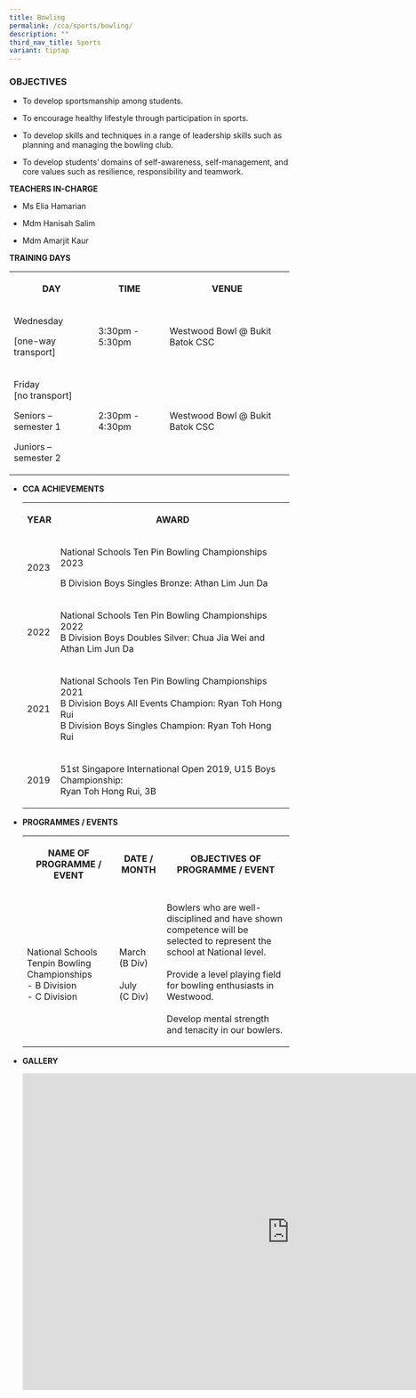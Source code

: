 ```yaml
---
title: Bowling
permalink: /cca/sports/bowling/
description: ""
third_nav_title: Sports
variant: tiptap
---
```

<h3>OBJECTIVES</h3>
<ul data-tight="true" class="tight">
<li>
<p>To develop sportsmanship among students.&nbsp;</p>
</li>
<li>
<p>To encourage healthy lifestyle through participation in sports.&nbsp;</p>
</li>
<li>
<p>To develop skills and techniques in a range of leadership skills such
as planning and managing the bowling club.&nbsp;</p>
</li>
<li>
<p>To develop students’ domains of self-awareness, self-management, and core
values such as resilience, responsibility and teamwork.</p>
</li>
</ul>
<p><strong>TEACHERS IN-CHARGE</strong>
</p>
<ul data-tight="true" class="tight">
<li>
<p>Ms Elia Hamarian</p>
</li>
<li>
<p>Mdm Hanisah Salim</p>
</li>
<li>
<p>Mdm Amarjit Kaur</p>
</li>
</ul>
<p></p>
<p><strong>TRAINING DAYS</strong>
</p>
<table style="minWidth: 75px">
<colgroup>
<col>
<col>
<col>
</colgroup>
<tbody>
<tr>
<th rowspan="1" colspan="1">
<p><strong>DAY</strong>
</p>
</th>
<th rowspan="1" colspan="1">
<p><strong>TIME</strong>
</p>
</th>
<th rowspan="1" colspan="1">
<p><strong>VENUE</strong>
</p>
</th>
</tr>
<tr>
<td rowspan="1" colspan="1">
<p>Wednesday</p>
<p>[one-way transport]</p>
</td>
<td rowspan="1" colspan="1">
<p>3:30pm - 5:30pm</p>
</td>
<td rowspan="1" colspan="1">
<p>Westwood Bowl @ Bukit Batok CSC</p>
</td>
</tr>
<tr>
<td rowspan="1" colspan="1">
<p>Friday
<br>[no transport]</p>
<p>Seniors – semester 1</p>
<p>Juniors – semester 2</p>
</td>
<td rowspan="1" colspan="1">
<p>2:30pm - 4:30pm</p>
</td>
<td rowspan="1" colspan="1">
<p>Westwood Bowl @ Bukit Batok CSC</p>
</td>
</tr>
</tbody>
</table>
<ul>
<li>
<p><strong>CCA ACHIEVEMENTS</strong>
</p>
<p></p>
<table style="minWidth: 50px">
<colgroup>
<col>
<col>
</colgroup>
<tbody>
<tr>
<th rowspan="1" colspan="1">
<p>YEAR</p>
</th>
<th rowspan="1" colspan="1">
<p>AWARD</p>
</th>
</tr>
<tr>
<td rowspan="1" colspan="1">
<p>2023</p>
</td>
<td rowspan="1" colspan="1">
<p>National Schools Ten Pin Bowling Championships 2023</p>
<p>B Division Boys Singles Bronze: Athan Lim Jun Da</p>
</td>
</tr>
<tr>
<td rowspan="1" colspan="1">
<p>2022</p>
</td>
<td rowspan="1" colspan="1">
<p>National Schools Ten Pin Bowling Championships 2022
<br>B Division Boys Doubles Silver: Chua Jia Wei and
<br>Athan Lim Jun Da</p>
</td>
</tr>
<tr>
<td rowspan="1" colspan="1">
<p>2021</p>
</td>
<td rowspan="1" colspan="1">
<p>National Schools Ten Pin Bowling Championships 2021
<br>B Division Boys All Events Champion: Ryan Toh Hong Rui
<br>B Division Boys Singles Champion: Ryan Toh Hong Rui
<br>
</p>
</td>
</tr>
<tr>
<td rowspan="1" colspan="1">
<p>2019</p>
</td>
<td rowspan="1" colspan="1">
<p>51st Singapore International Open 2019, U15 Boys Championship:
<br>Ryan Toh Hong Rui, 3B
<br>
</p>
</td>
</tr>
</tbody>
</table>
</li>
<li>
<p><strong>PROGRAMMES / EVENTS</strong>
</p>
<p></p>
<table style="minWidth: 75px">
<colgroup>
<col>
<col>
<col>
</colgroup>
<tbody>
<tr>
<th rowspan="1" colspan="1">
<p>NAME OF PROGRAMME / EVENT</p>
</th>
<th rowspan="1" colspan="1">
<p>DATE / MONTH</p>
</th>
<th rowspan="1" colspan="1">
<p>OBJECTIVES OF PROGRAMME / EVENT</p>
</th>
</tr>
<tr>
<td rowspan="1" colspan="1">
<p>
<br>National Schools Tenpin Bowling Championships
<br>- B Division
<br>- C Division</p>
</td>
<td rowspan="1" colspan="1">
<p>
<br>March
<br>(B Div)
<br>
<br>July
<br>(C Div)</p>
</td>
<td rowspan="1" colspan="1">
<p>Bowlers who are well-disciplined and have shown competence will be selected
to represent the school at National level.
<br>
<br>Provide a level playing field for bowling enthusiasts in Westwood.
<br>
<br>Develop mental strength and tenacity in our bowlers.</p>
</td>
</tr>
</tbody>
</table>
</li>
<li>
<p><strong>GALLERY</strong>
</p>
<p></p>
<div class="iframe-wrapper">
<iframe height="569" width="960" allowfullscreen="true" frameborder="0" src="https://docs.google.com/presentation/d/e/2PACX-1vS2NAFtPIx4Wtzap40hrzgPhn3tfWsOcdODTa3UeVvLXwfnWjY4T9_CVYWvlH3pBG7e5GKiflzFrzik/embed?start=true&amp;loop=true&amp;delayms=3000"></iframe>
</div>
<p></p>
</li>
</ul>
<p></p>